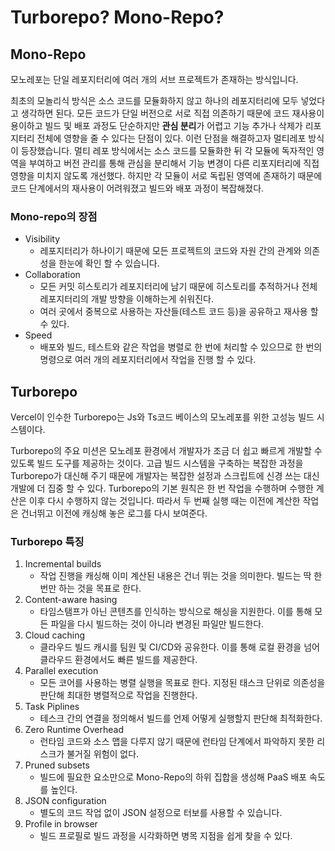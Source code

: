 # Turborepo? Mono-Repo?

## Mono-Repo 

모노레포는 단일 레포지터리에 여러 개의 서브 프로젝트가 존재하는 방식입니다.

최초의 모놀리식 방식은 소스 코드를 모듈화하지 않고 하나의 레포지터리에 모두 넣었다고 생각하면
된다. 모든 코드가 단일 버전으로 서로 직접 의존하기 때문에 코드 재사용이 용이하고 빌드 및 배포 과정도 단순하지만 **관심 분리**가 어렵고 기능 추가나 삭제가 리포지터리 전체에 영향을 줄 수 있다는 단점이 있다. 이런 단점을 해결하고자 멀티레포 방식이 등장했습니다. 멀티 레포 방식에서는 소스 코드를 모듈화한 뒤 각 모듈에 독자적인 영역을 부여하고 버전 관리를 통해 관심을 분리해서 기능 변경이 다른 리포지터리에 직접 영향을 미치지 않도록 개선했다. 하지만 각 모듈이 서로 독립된 영역에 존재하기 때문에 코드 단계에서의 재사용이 어려워졌고 빌드와 배포 과정이 복잡해졌다.

### Mono-repo의 장점

* Visibility
  * 레포지터리가 하나이기 때문에 모든 프로젝트의 코드와 자원 간의 관계와 의존성을
    한눈에 확인 할 수 있습니다.
* Collaboration
  * 모든 커밋 히스토리가 레포지터리에 남기 때문에 히스토리를 추적하거나 전체 레포지터리의
    개발 방향을 이해하는게 쉬워진다.
  * 여러 곳에서 중복으로 사용하는 자산들(테스트 코드 등)을 공유하고 재사용 할 수 있다.
* Speed
  * 배포와 빌드, 테스트와 같은 작업을 병렬로 한 번에 처리할 수 있으므로 한 번의 명령으로
    여러 개의 레포지터리에서 작업을 진행 할 수 있다.

## Turborepo 

Vercel이 인수한 Turborepo는 Js와 Ts코드 베이스의 모노레포를 위한 고성능 빌드 시스템이다.

Turborepo의 주요 미션은 모노레포 환경에서 개발자가 조금 더 쉽고 빠르게 개발할 수 있도록 빌드 
도구를 제공하는 것이다. 고급 빌드 시스템을 구축하는 복잡한 과정을 Turborepo가 대신해 주기 때문에
개발자는 복잡한 설정과 스크립트에 신경 쓰는 대신 개발에 더 집중 할 수 있다. Turborepo의 기본 원칙은 한 번 작업을 수행하며 수행한 계산은 이후 다시 수행하지 않는 것입니다. 따라서 두 번째 실행 때는
이전에 계산한 작업은 건너뛰고 이전에 캐싱해 놓은 로그를 다시 보여준다.

### Turborepo 특징

1. Incremental builds
   * 작업 진행을 캐싱해 이미 계산된 내용은 건너 뛰는 것을 의미한다. 빌드는 딱 한 번만 하는 것을
     목표로 한다.
2. Content-aware hasing
   * 타임스탬프가 아닌 콘텐츠를 인식하는 방식으로 해싱을 지원한다. 이를 통해 모든 파일을
     다시 빌드하는 것이 아니라 변경된 파일만 빌드한다.
3. Cloud caching
   * 클라우드 빌드 캐시를 팀원 및 CI/CD와 공유한다. 이를 통해 로컬 환경을 넘어 클라우드
     환경에서도 빠른 빌드를 제공한다.
4. Parallel execution
   * 모든 코어를 사용하는 병렬 실행을 목표로 한다. 지정된 태스크 단위로 의존성을 판단해
     최대한 병렬적으로 작업을 진행한다.
5. Task Piplines
   * 테스크 간의 연결을 정의해서 빌드를 언제 어떻게 실행할지 판단해 최적화한다.
6. Zero Runtime Overhead
   * 런타임 코드와 소스 맵을 다루지 않기 때문에 런타임 단계에서 파악하지 못한 리스크가 
     불거질 위험이 없다.
7. Pruned subsets
   * 빌드에 필요한 요소만으로 Mono-Repo의 하위 집합을 생성해 PaaS 배포 속도를 높인다.
8. JSON configuration
   * 별도의 코드 작업 없이 JSON 설정으로 터보를 사용할 수 있습니다.
9. Profile in browser
   * 빌드 프로필로 빌드 과정을 시각화하면 병목 지점을 쉽게 찾을 수 있다.